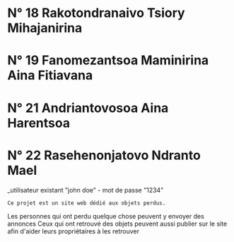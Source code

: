
# N° 18 Rakotondranaivo Tsiory Mihajanirina 
# N° 19 Fanomezantsoa Maminirina Aina Fitiavana
# N° 21 Andriantovosoa Aina Harentsoa   
# N° 22 Rasehenonjatovo Ndranto Mael

_utilisateur existant "john doe" - mot de passe "1234"

    Ce projet est un site web dédié aux objets perdus. 
Les personnes qui ont perdu quelque chose peuvent y envoyer des annonces
Ceux qui ont retrouvé des objets peuvent aussi publier sur le site afin d'aider leurs propriétaires à les retrouver